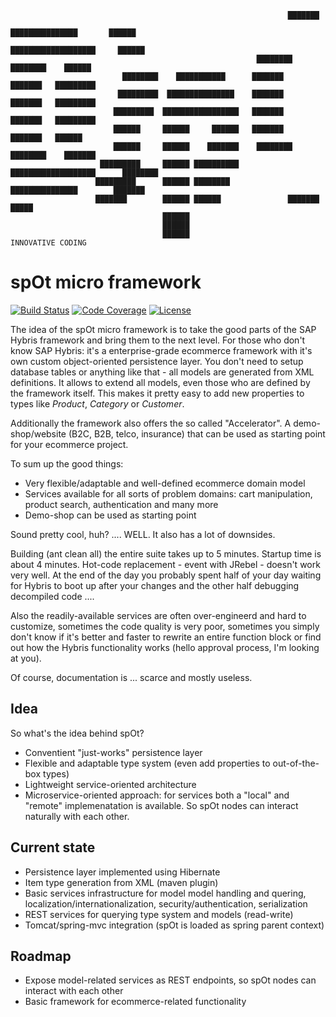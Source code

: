 ```
                                                              ███████                         
                                                          ███████████████       ██████        
                                                        ███████████████████     ██████        
                                                       ████████     ████████    ██████        
                         ████████    ███████████      ███████         ███████   █████████     
                        █████████  ███████████████    ███████         ███████   █████████     
                       █████████  █████████████████   ███████         ███████   █████████     
                       ██████     ██████     ██████   ███████         ███████   ██████        
                       ██████     ██████    ███████    ████████     ████████    ███████       
                    █████████     ██████ ██████████     ███████████████████      ████████     
                   █████████      ██████ ████████         ███████████████        ███████     
                   ███████        ██████ ██████               ███████             █████     
                                  ██████                                  
                                  ██████  
                                  ██████                                INNOVATIVE CODING
```

# spOt micro framework
[![Build Status](https://travis-ci.org/mojo2012/spot-framework.svg?branch=master)](https://travis-ci.org/mojo2012/spot-framework) [![Code Coverage](https://scan.coverity.com/projects/13539/badge.svg)](https://scan.coverity.com/projects/mojo2012-spot-framework) [![License](https://img.shields.io/badge/License-Apache%202.0-blue.svg)](https://opensource.org/licenses/Apache-2.0) 

The idea of the spOt micro framework is to take the good parts of the SAP Hybris framework and bring them to the next level.
For those who don't know SAP Hybris: it's a enterprise-grade ecommerce framework with it's own custom object-oriented persistence layer.
You don't need to setup database tables or anything like that - all models are generated from XML definitions. It allows to extend all models, even those who are defined by the framework itself. This makes it pretty easy to add new properties to types like *Product*, *Category* or *Customer*.

Additionally the framework also offers the so called "Accelerator". A demo-shop/website (B2C, B2B, telco, insurance) that can be used as starting point for your ecommerce project.

To sum up the good things:
* Very flexible/adaptable and well-defined ecommerce domain model
* Services available for all sorts of problem domains: cart manipulation, product search, authentication and many more
* Demo-shop can be used as starting point

Sound pretty cool, huh?
.... WELL. It also has a lot of downsides.

Building (ant clean all) the entire suite takes up to 5 minutes. Startup time is about 4 minutes. Hot-code replacement - event with JRebel - doesn't work very well.
At the end of the day you probably spent half of your day waiting for Hybris to boot up after your changes and the other half debugging decompiled code ....

Also the readily-available services are often over-engineerd and hard to customize, sometimes the code quality is very poor, sometimes you simply don't know if it's better and faster to rewrite an entire function block or find out how the Hybris functionality works (hello approval process, I'm looking at you).

Of course, documentation is ... scarce and mostly useless.

## Idea
So what's the idea behind spOt?

* Conventient "just-works" persistence layer
* Flexible and adaptable type system (even add properties to out-of-the-box types)
* Lightweight service-oriented architecture
* Microservice-oriented approach: for services both a "local" and "remote" implemenatation is available. So spOt nodes can interact naturally with each other.

## Current state
* Persistence layer implemented using Hibernate
* Item type generation from XML (maven plugin)
* Basic services infrastructure for model model handling and quering, localization/internationalization, security/authentication, serialization
* REST services for querying type system and models (read-write)
* Tomcat/spring-mvc integration (spOt is loaded as spring parent context)

## Roadmap
* Expose model-related services as REST endpoints, so spOt nodes can interact with each other
* Basic framework for ecommerce-related functionality
